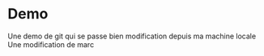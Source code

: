# Demo
Une demo de git qui se passe bien
modification depuis ma machine locale
Une modification de marc
